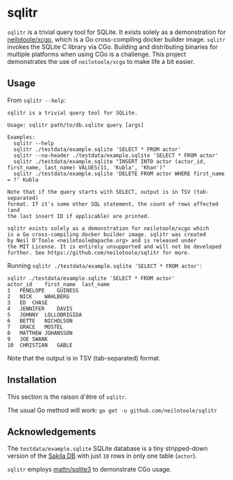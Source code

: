 # sqlitr
`sqlitr` is a trivial query tool for SQLite. It exists solely as a
demonstration for [neilotoole/xcgo](https://github.com/neilotoole/xcgo),
which is a Go cross-compiling docker builder image. `sqlitr` invokes
the SQLite C library via CGo. Building and distributing binaries for
multiple platforms when using CGo is a challenge. This project demonstrates
the use of `neilotoole/xcgo` to make life a bit easier.

## Usage

From `sqlitr --help`:

```
sqlitr is a trivial query tool for SQLite.

Usage: sqlitr path/to/db.sqlite query [args]

Examples:
  sqlitr --help
  sqlitr ./testdata/example.sqlite 'SELECT * FROM actor'
  sqlitr --no-header ./testdata/example.sqlite 'SELECT * FROM actor'
  sqlitr ./testdata/example.sqlite "INSERT INTO actor (actor_id, first_name, last_name) VALUES(11, 'Kubla', 'Khan')"
  sqlitr ./testdata/example.sqlite 'DELETE FROM actor WHERE first_name = ?' Kubla

Note that if the query starts with SELECT, output is in TSV (tab-separated)
format. If it's some other SQL statement, the count of rows affected (and
the last insert ID if applicable) are printed.

sqlitr exists solely as a demonstration for neilotoole/xcgo which
is a Go cross-compiling docker builder image. sqlitr was created
by Neil O'Toole <neilotoole@apache.org> and is released under
the MIT License. It is entirely unsupported and will not be developed
further. See https://github.com/neilotoole/sqlitr for more.
```

Running `sqlitr ./testdata/example.sqlite 'SELECT * FROM actor'`:

```tsv
sqlitr ./testdata/example.sqlite 'SELECT * FROM actor'
actor_id	first_name	last_name
1	PENELOPE	GUINESS
2	NICK	WAHLBERG
3	ED	CHASE
4	JENNIFER	DAVIS
5	JOHNNY	LOLLOBRIGIDA
6	BETTE	NICHOLSON
7	GRACE	MOSTEL
8	MATTHEW	JOHANSSON
9	JOE	SWANK
10	CHRISTIAN	GABLE
```

Note that the output is in TSV (tab-separated) format.

## Installation
This section is the raison d'être of `sqlitr`.

The usual Go method will work: `go get -u github.com/neilotoole/sqlitr`


## Acknowledgements
The `testdata/example.sqlite` SQLite database is a tiny
stripped-down version of the [Sakila DB](https://dev.mysql.com/doc/sakila/en/)
with just `10` rows in only one table (`actor`).

`sqlitr` employs [mattn/sqlite3](https://github.com/mattn/sqlite3) to demonstrate
CGo usage.
